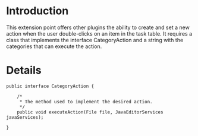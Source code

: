 # Introduction #

This extension point offers other plugins the ability to create and set a new action when the user double-clicks on an item in the task table. It requires a class that implements the interface CategoryAction and a string with the categories that can execute the action.

# Details #

```
public interface CategoryAction {
	
	/*
	 * The method used to implement the desired action.
	 */
	public void executeAction(File file, JavaEditorServices javaServices);
	
}
```
